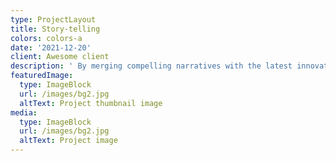 ```yaml
---
type: ProjectLayout
title: Story-telling
colors: colors-a
date: '2021-12-20'
client: Awesome client
description: ' By merging compelling narratives with the latest innovations, it aims to inspire real-world action, offering solutions to global challenges while shifting mindsets, policies, and cultural perspectives.'
featuredImage:
  type: ImageBlock
  url: /images/bg2.jpg
  altText: Project thumbnail image
media:
  type: ImageBlock
  url: /images/bg2.jpg
  altText: Project image
---
```

